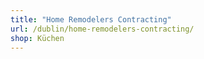 ```yaml
---
title: "Home Remodelers Contracting"
url: /dublin/home-remodelers-contracting/
shop: Küchen
---
```

